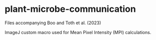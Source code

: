 # plant-microbe-communication
Files accompanying Boo and Toth et al. (2023)

ImageJ custom macro used for Mean Pixel Intensity (MPI) calculations.
